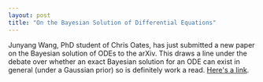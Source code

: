 ```yaml
---
layout: post
title: "On the Bayesian Solution of Differential Equations"
---
```


Junyang Wang, PhD student of Chris Oates, has just submitted a new paper on the Bayesian solution of ODEs to the arXiv. This draws a line under the debate over whether an exact Bayesian solution for an ODE can exist in general (under a Gaussian prior) so is definitely work a read. [Here's a link](https://arxiv.org/abs/1805.07109).